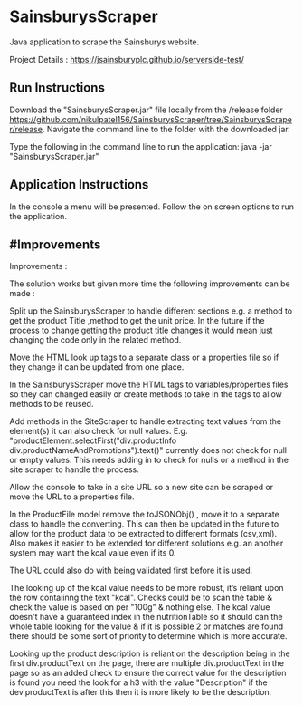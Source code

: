 # SainsburysScraper

Java application to scrape the Sainsburys website.

Project Details  : https://jsainsburyplc.github.io/serverside-test/




Run Instructions
----------------


 
Download the "SainsburysScraper.jar" file locally from the /release folder   https://github.com/nikulpatel156/SainsburysScraper/tree/SainsburysScraper/release.
Navigate the command line to the folder with the downloaded jar.
 
Type the following in the command line to run the application:
java -jar "SainsburysScraper.jar" 
 
 

Application Instructions
---------------- 

In the console a menu will be presented. Follow the on screen options to run the application. 


#Improvements
----------------



Improvements :

The solution works but given more time the following improvements can be made :

Split up the SainsburysScraper to handle different sections e.g. a method to get the product Title ,method to get the unit price.
In the future if the process to change getting the product title changes it would mean just changing the code only in the related method.

Move the HTML look up tags to a separate class or a properties file so if they change it can be updated from one place.	

In the SainsburysScraper move the HTML tags to variables/properties files so they can changed easily or create methods to take in the tags to allow methods to be reused.

Add methods in the SiteScraper to handle extracting text values from the element(s) it can also check for null values. 
E.g. "productElement.selectFirst("div.productInfo div.productNameAndPromotions").text()" currently does not check for null or empty values.
This needs adding in to check for nulls or a method in the site scraper to handle the process.

Allow the console to take in a site URL so a new site can be scraped or move the URL to a properties file.

In the ProductFile model remove the toJSONObj() , move it to a separate class to handle the converting. This can then be updated in the future to allow for the product data to be extracted to different formats (csv,xml). Also makes it easier to be extended for different solutions e.g. an another system may want the kcal value even if its 0.

The URL could also do with being validated first before it is used.

The looking up of the kcal value needs to be more robust, it’s reliant upon the row contaiinng the text "kcal". Checks could be to scan the table & check the value is based on per "100g" & nothing else. The kcal value doesn't have a guaranteed index in the nutritionTable so it should can the whole table looking for the value & if it is possible 2 or matches are found there should be some sort of priority to determine which is more accurate.

Looking up the product description is reliant on the description being in the first div.productText on the page, there are multiple div.productText in the page so as an added check to ensure the correct value for the description is found you need the look for a h3 with the value "Description" if the dev.productText is after this then it is more likely to be the description.







